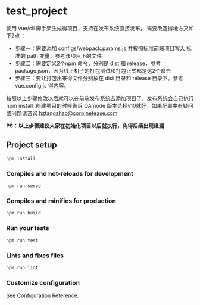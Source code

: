 # test_project


使用 vue/cli 脚手架生成得项目，支持在发布系统直接发布，
需要改造得地方又如下2点 ：

- 步骤一：需要添加 configs/webpack.params.js,并按照标准前端项目写入 标准的 path 变量，参考该项目下的文件
- 步骤二：需要定义2个npm 命令，分别是 dist 和 release，参考 package.json，因为线上机子的打包测试和打包正式都是这2个命令
- 步骤三：要让打包出来得文件分别放在 dist 目录和 release 目录下。参考 vue.config.js 得内容。

按照以上步骤修改以后就可以在前端发布系统去添加项目了，发布系统会自己执行 npm install ,创建项目的时候告诉 QA node 版本选择v10就好，如果配置中有疑问或问题请咨询 hztangzhao@corp.netease.com

**PS：以上步骤建议大家在初始化项目以后就执行，免得后续出现纰漏**

## Project setup
```
npm install
```

### Compiles and hot-reloads for development
```
npm run serve
```

### Compiles and minifies for production
```
npm run build
```

### Run your tests
```
npm run test
```

### Lints and fixes files
```
npm run lint
```

### Customize configuration
See [Configuration Reference](https://cli.vuejs.org/config/).
